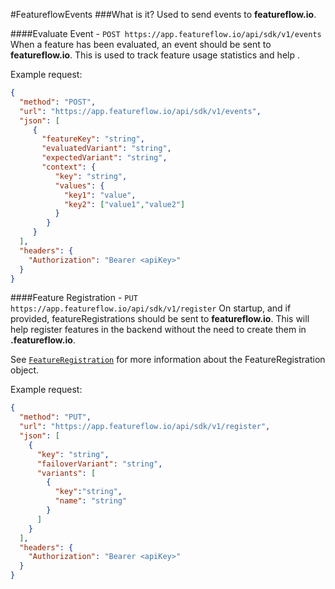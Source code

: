 #FeatureflowEvents
###What is it?
Used to send events to **featureflow.io**.

####Evaluate Event - `POST https://app.featureflow.io/api/sdk/v1/events`
When a feature has been evaluated, an event should be sent to **featureflow.io**. 
This is used to track feature usage statistics and help .

Example request:
```json
{
  "method": "POST",
  "url": "https://app.featureflow.io/api/sdk/v1/events",
  "json": [
     {
       "featureKey": "string",
       "evaluatedVariant": "string",
       "expectedVariant": "string",
       "context": {
          "key": "string",
          "values": {
            "key1": "value",
            "key2": ["value1","value2"]
          }
        }
     }
  ],
  "headers": {
    "Authorization": "Bearer <apiKey>"
  }
}
```

####Feature Registration - `PUT https://app.featureflow.io/api/sdk/v1/register`
On startup, and if provided, featureRegistrations should be sent to **featureflow.io**. 
This will help register features in the backend without the need to create them in **<your-domain>.featureflow.io**.

See [`FeatureRegistration`](./objects/FeatureRegistration.md) for more information about the FeatureRegistration object. 

Example request:
```json
{
  "method": "PUT",
  "url": "https://app.featureflow.io/api/sdk/v1/register",
  "json": [
    {
      "key": "string",
      "failoverVariant": "string",
      "variants": [
        {
          "key":"string",
          "name": "string"
        }
      ]
    }
  ],
  "headers": {
    "Authorization": "Bearer <apiKey>"
  }
}
```